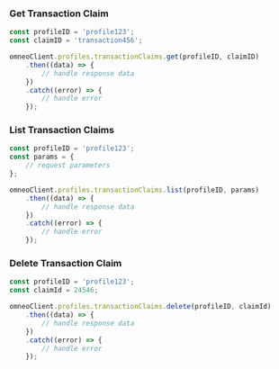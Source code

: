 ### Get Transaction Claim

```javascript
const profileID = 'profile123';
const claimID = 'transaction456';

omneoClient.profiles.transactionClaims.get(profileID, claimID)
    .then((data) => {
        // handle response data
    })
    .catch((error) => {
        // handle error
    });
```

### List Transaction Claims

```javascript
const profileID = 'profile123';
const params = {
    // request parameters
};

omneoClient.profiles.transactionClaims.list(profileID, params)
    .then((data) => {
        // handle response data
    })
    .catch((error) => {
        // handle error
    });
```
### Delete Transaction Claim

```javascript
const profileID = 'profile123';
const claimId = 24546;

omneoClient.profiles.transactionClaims.delete(profileID, claimId)
    .then((data) => {
        // handle response data
    })
    .catch((error) => {
        // handle error
    });
```

